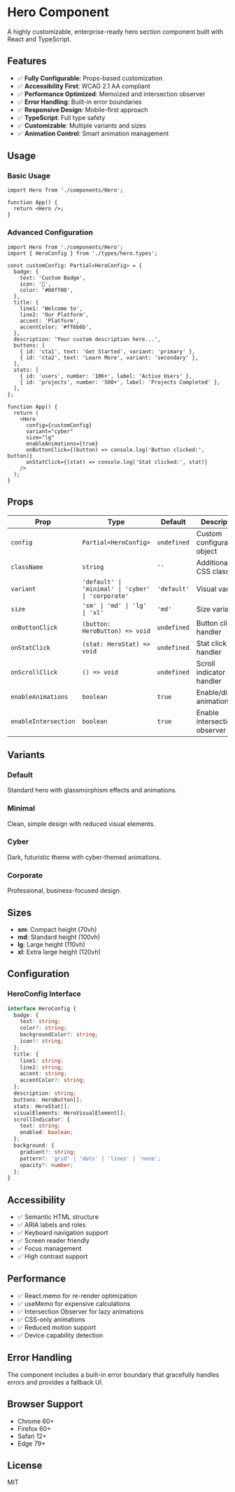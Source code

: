 # Hero Component

A highly customizable, enterprise-ready hero section component built with React and TypeScript.

## Features

- ✅ **Fully Configurable**: Props-based customization
- ✅ **Accessibility First**: WCAG 2.1 AA compliant
- ✅ **Performance Optimized**: Memoized and intersection observer
- ✅ **Error Handling**: Built-in error boundaries
- ✅ **Responsive Design**: Mobile-first approach
- ✅ **TypeScript**: Full type safety
- ✅ **Customizable**: Multiple variants and sizes
- ✅ **Animation Control**: Smart animation management

## Usage

### Basic Usage

```tsx
import Hero from './components/Hero';

function App() {
  return <Hero />;
}
```

### Advanced Configuration

```tsx
import Hero from './components/Hero';
import { HeroConfig } from './types/hero.types';

const customConfig: Partial<HeroConfig> = {
  badge: {
    text: 'Custom Badge',
    icon: '🚀',
    color: '#00ff00',
  },
  title: {
    line1: 'Welcome to',
    line2: 'Our Platform',
    accent: 'Platform',
    accentColor: '#ff6b6b',
  },
  description: 'Your custom description here...',
  buttons: [
    { id: 'cta1', text: 'Get Started', variant: 'primary' },
    { id: 'cta2', text: 'Learn More', variant: 'secondary' },
  ],
  stats: [
    { id: 'users', number: '10K+', label: 'Active Users' },
    { id: 'projects', number: '500+', label: 'Projects Completed' },
  ],
};

function App() {
  return (
    <Hero
      config={customConfig}
      variant="cyber"
      size="lg"
      enableAnimations={true}
      onButtonClick={(button) => console.log('Button clicked:', button)}
      onStatClick={(stat) => console.log('Stat clicked:', stat)}
    />
  );
}
```

## Props

| Prop | Type | Default | Description |
|------|------|---------|-------------|
| `config` | `Partial<HeroConfig>` | `undefined` | Custom configuration object |
| `className` | `string` | `''` | Additional CSS classes |
| `variant` | `'default' \| 'minimal' \| 'cyber' \| 'corporate'` | `'default'` | Visual variant |
| `size` | `'sm' \| 'md' \| 'lg' \| 'xl'` | `'md'` | Size variant |
| `onButtonClick` | `(button: HeroButton) => void` | `undefined` | Button click handler |
| `onStatClick` | `(stat: HeroStat) => void` | `undefined` | Stat click handler |
| `onScrollClick` | `() => void` | `undefined` | Scroll indicator click handler |
| `enableAnimations` | `boolean` | `true` | Enable/disable animations |
| `enableIntersection` | `boolean` | `true` | Enable intersection observer |

## Variants

### Default
Standard hero with glassmorphism effects and animations.

### Minimal
Clean, simple design with reduced visual elements.

### Cyber
Dark, futuristic theme with cyber-themed animations.

### Corporate
Professional, business-focused design.

## Sizes

- **sm**: Compact height (70vh)
- **md**: Standard height (100vh)
- **lg**: Large height (110vh)
- **xl**: Extra large height (120vh)

## Configuration

### HeroConfig Interface

```typescript
interface HeroConfig {
  badge: {
    text: string;
    color?: string;
    backgroundColor?: string;
    icon?: string;
  };
  title: {
    line1: string;
    line2: string;
    accent: string;
    accentColor?: string;
  };
  description: string;
  buttons: HeroButton[];
  stats: HeroStat[];
  visualElements: HeroVisualElement[];
  scrollIndicator: {
    text: string;
    enabled: boolean;
  };
  background: {
    gradient?: string;
    pattern?: 'grid' | 'dots' | 'lines' | 'none';
    opacity?: number;
  };
}
```

## Accessibility

- ✅ Semantic HTML structure
- ✅ ARIA labels and roles
- ✅ Keyboard navigation support
- ✅ Screen reader friendly
- ✅ Focus management
- ✅ High contrast support

## Performance

- ✅ React.memo for re-render optimization
- ✅ useMemo for expensive calculations
- ✅ Intersection Observer for lazy animations
- ✅ CSS-only animations
- ✅ Reduced motion support
- ✅ Device capability detection

## Error Handling

The component includes a built-in error boundary that gracefully handles errors and provides a fallback UI.

## Browser Support

- Chrome 60+
- Firefox 60+
- Safari 12+
- Edge 79+

## License

MIT
